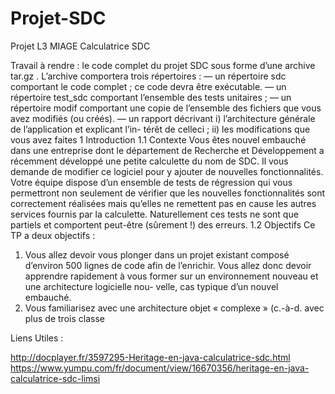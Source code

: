 # Projet-SDC
Projet L3 MIAGE Calculatrice SDC

Travail à rendre : le code complet du projet SDC sous forme d’une archive
tar.gz
.
L’archive comportera trois répertoires :
—  un répertoire
sdc
comportant le code complet ; ce code devra être exécutable.
—  un répertoire
test_sdc
comportant l’ensemble des tests unitaires ;
—  un répertoire
modif
comportant une copie de l’ensemble des fichiers que vous
avez modifiés (ou créés).
—  un rapport décrivant
i)
l’architecture générale de l’application et explicant l’in-
térêt de celleci ;
ii)
les modifications que vous avez faites
1  Introduction
1.1  Contexte
Vous êtes nouvel embauché dans une entreprise dont le département de Recherche
et Développement a récemment développé une petite calculette du nom de SDC. Il
vous demande de modifier ce logiciel pour y ajouter de nouvelles fonctionnalités.
Votre équipe dispose d’un ensemble de tests de régression qui vous permettront
non seulement de vérifier que les nouvelles fonctionnalités sont correctement réalisées
mais qu’elles ne remettent pas en cause les autres services fournis par la calculette.
Naturellement ces tests ne sont que partiels et comportent peut-être (sûrement !) des
erreurs.
1.2  Objectifs
Ce TP a deux objectifs :
1.  Vous allez devoir vous plonger dans un projet existant composé d’environ 500
lignes de code afin de l’enrichir. Vous allez donc devoir apprendre rapidement
à vous former sur un environnement nouveau et une architecture logicielle nou-
velle, cas typique d’un nouvel embauché.
2.  Vous familiarisez avec une architecture objet « complexe » (c.-à-d. avec plus de
trois classe

Liens Utiles : 

http://docplayer.fr/3597295-Heritage-en-java-calculatrice-sdc.html
https://www.yumpu.com/fr/document/view/16670356/heritage-en-java-calculatrice-sdc-limsi
